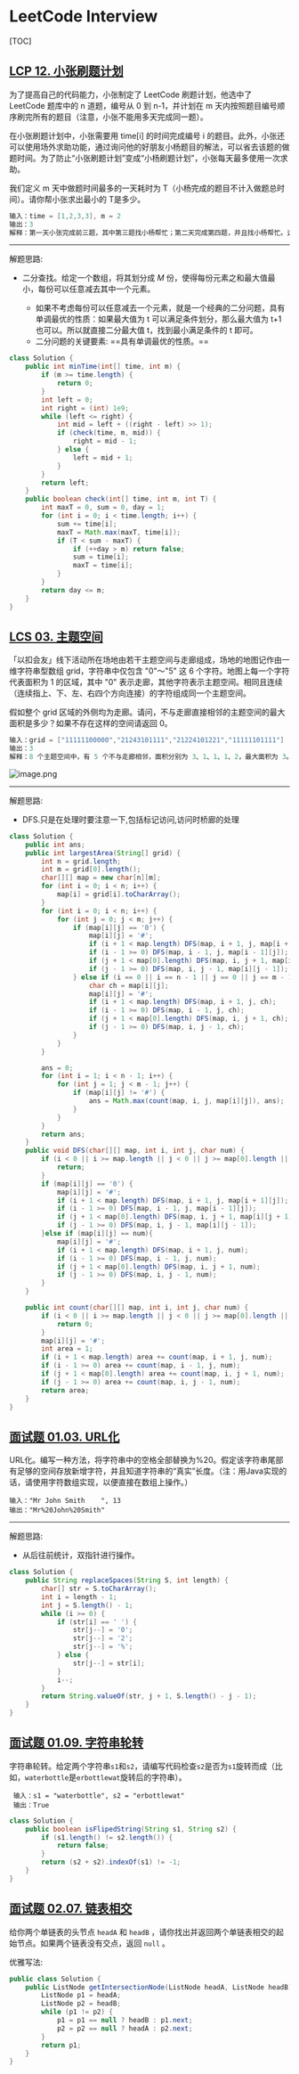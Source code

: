 # LeetCode Interview

[TOC]

## [LCP 12. 小张刷题计划](https://leetcode-cn.com/problems/xiao-zhang-shua-ti-ji-hua/)

为了提高自己的代码能力，小张制定了 LeetCode 刷题计划，他选中了 LeetCode 题库中的 n 道题，编号从 0 到 n-1，并计划在 m 天内按照题目编号顺序刷完所有的题目（注意，小张不能用多天完成同一题）。

在小张刷题计划中，小张需要用 time[i] 的时间完成编号 i 的题目。此外，小张还可以使用场外求助功能，通过询问他的好朋友小杨题目的解法，可以省去该题的做题时间。为了防止“小张刷题计划”变成“小杨刷题计划”，小张每天最多使用一次求助。

我们定义 m 天中做题时间最多的一天耗时为 T（小杨完成的题目不计入做题总时间）。请你帮小张求出最小的 T是多少。

```java
输入：time = [1,2,3,3], m = 2
输出：3
解释：第一天小张完成前三题，其中第三题找小杨帮忙；第二天完成第四题，并且找小杨帮忙。这样做题时间最多的一天花费了 3 的时间，并且这个值是最小的。
```

---

解题思路:

- 二分查找。给定一个数组，将其划分成 *M* 份，使得每份元素之和最大值最小，每份可以任意减去其中一个元素。

  - 如果不考虑每份可以任意减去一个元素，就是一个经典的二分问题，具有单调最优的性质：如果最大值为 t 可以满足条件划分，那么最大值为 t+1 也可以。所以就直接二分最大值 t，找到最小满足条件的 t 即可。
  - 二分问题的关键要素:  ==具有单调最优的性质。==

```java
class Solution {
    public int minTime(int[] time, int m) {
        if (m >= time.length) {
            return 0;
        }
        int left = 0;
        int right = (int) 1e9;
        while (left <= right) {
            int mid = left + ((right - left) >> 1);
            if (check(time, m, mid)) {
                right = mid - 1;
            } else {
                left = mid + 1;
            }
        }
        return left;
    }
    public boolean check(int[] time, int m, int T) {
        int maxT = 0, sum = 0, day = 1;
        for (int i = 0; i < time.length; i++) {
            sum += time[i];
            maxT = Math.max(maxT, time[i]);
            if (T < sum - maxT) {
                if (++day > m) return false;
                sum = time[i];
                maxT = time[i];
            }
        }
        return day <= m;
    }
}
```

## [LCS 03. 主题空间](https://leetcode-cn.com/problems/YesdPw/)

「以扣会友」线下活动所在场地由若干主题空间与走廊组成，场地的地图记作由一维字符串型数组 grid，字符串中仅包含 "0"～"5" 这 6 个字符。地图上每一个字符代表面积为 1 的区域，其中 "0" 表示走廊，其他字符表示主题空间。相同且连续（连续指上、下、左、右四个方向连接）的字符组成同一个主题空间。

假如整个 grid 区域的外侧均为走廊。请问，不与走廊直接相邻的主题空间的最大面积是多少？如果不存在这样的空间请返回 0。

```java
输入：grid = ["11111100000","21243101111","21224101221","11111101111"]
输出：3
解释：8 个主题空间中，有 5 个不与走廊相邻，面积分别为 3、1、1、1、2，最大面积为 3。
```

![image.png](asset/LeetCode%20Interview.assets/1613707985-KJyiXJ-image.png)

---

解题思路:

- DFS.只是在处理时要注意一下,包括标记访问,访问时桥廊的处理

```java
class Solution {
    public int ans;
    public int largestArea(String[] grid) {
        int n = grid.length;
        int m = grid[0].length();
        char[][] map = new char[n][m];
        for (int i = 0; i < n; i++) {
            map[i] = grid[i].toCharArray();
        }
        for (int i = 0; i < n; i++) {
            for (int j = 0; j < m; j++) {
                if (map[i][j] == '0') {
                    map[i][j] = '#';
                    if (i + 1 < map.length) DFS(map, i + 1, j, map[i + 1][j]);
                    if (i - 1 >= 0) DFS(map, i - 1, j, map[i - 1][j]);
                    if (j + 1 < map[0].length) DFS(map, i, j + 1, map[i][j + 1]);
                    if (j - 1 >= 0) DFS(map, i, j - 1, map[i][j - 1]);
                } else if (i == 0 || i == n - 1 || j == 0 || j == m - 1) {
                    char ch = map[i][j];
                    map[i][j] = '#';
                    if (i + 1 < map.length) DFS(map, i + 1, j, ch);
                    if (i - 1 >= 0) DFS(map, i - 1, j, ch);
                    if (j + 1 < map[0].length) DFS(map, i, j + 1, ch);
                    if (j - 1 >= 0) DFS(map, i, j - 1, ch);
                }
            }
        }

        ans = 0;
        for (int i = 1; i < n - 1; i++) {
            for (int j = 1; j < m - 1; j++) {
                if (map[i][j] != '#') {
                    ans = Math.max(count(map, i, j, map[i][j]), ans);
                }
            }
        }
        return ans;
    }
    public void DFS(char[][] map, int i, int j, char num) {
        if (i < 0 || i >= map.length || j < 0 || j >= map[0].length || map[i][j] == '#') {
            return;
        }
        if (map[i][j] == '0') {
            map[i][j] = '#';
            if (i + 1 < map.length) DFS(map, i + 1, j, map[i + 1][j]);
            if (i - 1 >= 0) DFS(map, i - 1, j, map[i - 1][j]);
            if (j + 1 < map[0].length) DFS(map, i, j + 1, map[i][j + 1]);
            if (j - 1 >= 0) DFS(map, i, j - 1, map[i][j - 1]);
        }else if (map[i][j] == num){
            map[i][j] = '#';
            if (i + 1 < map.length) DFS(map, i + 1, j, num);
            if (i - 1 >= 0) DFS(map, i - 1, j, num);
            if (j + 1 < map[0].length) DFS(map, i, j + 1, num);
            if (j - 1 >= 0) DFS(map, i, j - 1, num);
        }
    }

    public int count(char[][] map, int i, int j, char num) {
        if (i < 0 || i >= map.length || j < 0 || j >= map[0].length || map[i][j] != num) {
            return 0;
        }
        map[i][j] = '#';
        int area = 1;
        if (i + 1 < map.length) area += count(map, i + 1, j, num);
        if (i - 1 >= 0) area += count(map, i - 1, j, num);
        if (j + 1 < map[0].length) area += count(map, i, j + 1, num);
        if (j - 1 >= 0) area += count(map, i, j - 1, num);
        return area;
    }
}
```







## [面试题 01.03. URL化](https://leetcode-cn.com/problems/string-to-url-lcci/)

URL化。编写一种方法，将字符串中的空格全部替换为%20。假定该字符串尾部有足够的空间存放新增字符，并且知道字符串的“真实”长度。（注：用Java实现的话，请使用字符数组实现，以便直接在数组上操作。）

```
输入："Mr John Smith    ", 13
输出："Mr%20John%20Smith"
```

---

解题思路:

- 从后往前统计，双指针进行操作。

```java
class Solution {
    public String replaceSpaces(String S, int length) {
        char[] str = S.toCharArray();
        int i = length - 1;
        int j = S.length() - 1;
        while (i >= 0) {
            if (str[i] == ' ') {
                str[j--] = '0';
                str[j--] = '2';
                str[j--] = '%';
            } else {
                str[j--] = str[i];
            }
            i--;
        }
        return String.valueOf(str, j + 1, S.length() - j - 1);
    }
}
```

## [面试题 01.09. 字符串轮转](https://leetcode-cn.com/problems/string-rotation-lcci/)

字符串轮转。给定两个字符串`s1`和`s2`，请编写代码检查`s2`是否为`s1`旋转而成（比如，`waterbottle`是`erbottlewat`旋转后的字符串）。

```
 输入：s1 = "waterbottle", s2 = "erbottlewat"
 输出：True
```

```java
class Solution {
    public boolean isFlipedString(String s1, String s2) {
        if (s1.length() != s2.length()) {
            return false;
        }
        return (s2 + s2).indexOf(s1) != -1;
    }
}
```



## [面试题 02.07. 链表相交](https://leetcode-cn.com/problems/intersection-of-two-linked-lists-lcci/)

给你两个单链表的头节点 `headA` 和 `headB` ，请你找出并返回两个单链表相交的起始节点。如果两个链表没有交点，返回 `null` 。

优雅写法: 

```java
public class Solution {
    public ListNode getIntersectionNode(ListNode headA, ListNode headB) {
        ListNode p1 = headA;
        ListNode p2 = headB;
        while (p1 != p2) {
            p1 = p1 == null ? headB : p1.next;
            p2 = p2 == null ? headA : p2.next;
        }
        return p1;
    }
}
```

